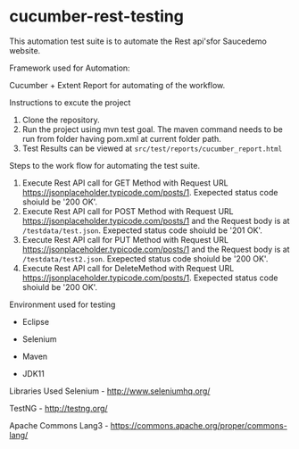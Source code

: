 # cucumber-rest-testing
This automation test suite is to automate the Rest api'sfor Saucedemo website.

Framework used for Automation:

Cucumber + Extent Report for automating of the workflow.

Instructions to excute the project
1. Clone the repository.
2. Run the project using mvn test goal. The maven command needs to be run from folder having pom.xml at current folder path.
3. Test Results can be viewed at `src/test/reports/cucumber_report.html`

Steps to the work flow for automating the test suite.

1. Execute Rest API call for GET Method with Request URL https://jsonplaceholder.typicode.com/posts/1. Exepected status code shoiuld be '200 OK'.
2. Execute Rest API call for POST Method with Request URL https://jsonplaceholder.typicode.com/posts/1 and the Request body is at `/testdata/test.json`. Exepected status code shoiuld be '201 OK'.
3. Execute Rest API call for PUT Method with Request URL https://jsonplaceholder.typicode.com/posts/1 and the Request body is at `/testdata/test2.json`. Exepected status code shoiuld be '200 OK'.
4. Execute Rest API call for DeleteMethod with Request URL https://jsonplaceholder.typicode.com/posts/1. Exepected status code shoiuld be '200 OK'.


Environment used for testing
* Eclipse

* Selenium

* Maven

* JDK11

Libraries Used
Selenium - http://www.seleniumhq.org/

TestNG - http://testng.org/

Apache Commons Lang3 - https://commons.apache.org/proper/commons-lang/


